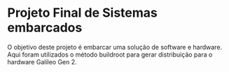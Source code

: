 # Projeto Final de Sistemas embarcados

O objetivo deste projeto é embarcar uma solução de software e hardware.
Aqui foram utilizados o método buildroot para gerar distribuição para o hardware Galileo Gen 2.


